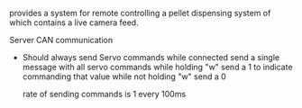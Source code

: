 
provides a system for remote controlling a pellet dispensing system of which
contains a live camera feed. 




Server CAN communication

- Should always send Servo commands
    while connected send a single message with all servo commands
    while holding "w" send a 1 to indicate commanding that value
    while not holding "w" send a 0 

    rate of sending commands is 1 every 100ms



